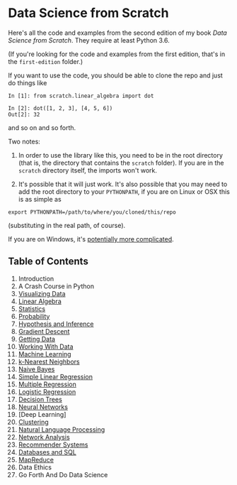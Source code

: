 Data Science from Scratch
=========================

Here's all the code and examples from the second edition of my book _Data Science from Scratch_. They require at least Python 3.6.

(If you're looking for the code and examples from the first edition, that's in the `first-edition` folder.)

If you want to use the code, you should be able to clone the repo and just do things like

```
In [1]: from scratch.linear_algebra import dot

In [2]: dot([1, 2, 3], [4, 5, 6])
Out[2]: 32
```

and so on and so forth.

Two notes:

1. In order to use the library like this, you need to be in the root directory (that is, the directory that contains the `scratch` folder). If you are in the `scratch` directory itself, the imports won't work.

2. It's possible that it will just work. It's also possible that you may need to add the root directory to your `PYTHONPATH`, if you are on Linux or OSX this is as simple as 

```
export PYTHONPATH=/path/to/where/you/cloned/this/repo
```

(substituting in the real path, of course).

If you are on Windows, it's [potentially more complicated](https://stackoverflow.com/questions/3701646/how-to-add-to-the-pythonpath-in-windows-so-it-finds-my-modules-packages).

## Table of Contents

1. Introduction
2. A Crash Course in Python
3. [Visualizing Data](https://github.com/bigdatavietnam-org/data-science-from-scratch/blob/master/scratch/visualization.py)
4. [Linear Algebra](https://github.com/bigdatavietnam-org/data-science-from-scratch/blob/master/scratch/linear_algebra.py)
5. [Statistics](https://github.com/bigdatavietnam-org/data-science-from-scratch/blob/master/scratch/statistics.py)
6. [Probability](https://github.com/bigdatavietnam-org/data-science-from-scratch/blob/master/scratch/probability.py)
7. [Hypothesis and Inference](https://github.com/bigdatavietnam-org/data-science-from-scratch/blob/master/scratch/inference.py)
8. [Gradient Descent](https://github.com/bigdatavietnam-org/data-science-from-scratch/blob/master/scratch/gradient_descent.py)
9. [Getting Data](https://github.com/bigdatavietnam-org/data-science-from-scratch/blob/master/scratch/getting_data.py)
10. [Working With Data](https://github.com/bigdatavietnam-org/data-science-from-scratch/blob/master/scratch/working_with_data.py)
11. [Machine Learning](https://github.com/bigdatavietnam-org/data-science-from-scratch/blob/master/scratch/machine_learning.py)
12. [k-Nearest Neighbors](https://github.com/bigdatavietnam-org/data-science-from-scratch/blob/master/scratch/nearest_neighbors.py)
13. [Naive Bayes](https://github.com/bigdatavietnam-org/data-science-from-scratch/blob/master/scratch/naive_bayes.py)
14. [Simple Linear Regression](https://github.com/bigdatavietnam-org/data-science-from-scratch/blob/master/scratch/simple_linear_regression.py)
15. [Multiple Regression](https://github.com/bigdatavietnam-org/data-science-from-scratch/blob/master/scratch/multiple_regression.py)
16. [Logistic Regression](https://github.com/bigdatavietnam-org/data-science-from-scratch/blob/master/scratch/logistic_regression.py)
17. [Decision Trees](https://github.com/bigdatavietnam-org/data-science-from-scratch/blob/master/scratch/decision_trees.py)
18. [Neural Networks](https://github.com/bigdatavietnam-org/data-science-from-scratch/blob/master/scratch/neural_networks.py)
19. [Deep Learning]
20. [Clustering](https://github.com/bigdatavietnam-org/data-science-from-scratch/blob/master/scratch/clustering.py)
21. [Natural Language Processing](https://github.com/bigdatavietnam-org/data-science-from-scratch/blob/master/scratch/nlp.py)
22. [Network Analysis](https://github.com/bigdatavietnam-org/data-science-from-scratch/blob/master/scratch/network_analysis.py)
23. [Recommender Systems](https://github.com/bigdatavietnam-org/data-science-from-scratch/blob/master/scratch/recommender_systems.py)
24. [Databases and SQL](https://github.com/bigdatavietnam-org/data-science-from-scratch/blob/master/scratch/databases.py)
25. [MapReduce](https://github.com/bigdatavietnam-org/data-science-from-scratch/blob/master/scratch/mapreduce.py)
26. Data Ethics
27. Go Forth And Do Data Science
